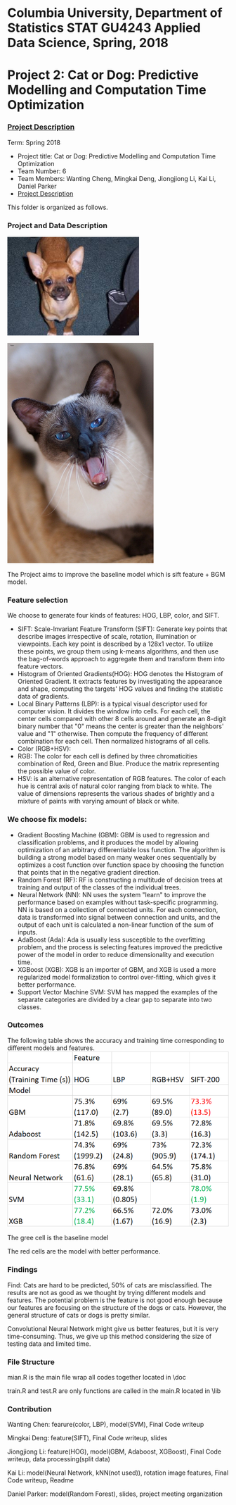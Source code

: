 # Columbia University, Department of Statistics STAT GU4243 Applied Data Science, Spring, 2018
# Project 2: Cat or Dog: Predictive Modelling and Computation Time Optimization

### [Project Description](doc/project2_desc.md)

Term: Spring 2018

+ Project title: Cat or Dog: Predictive Modelling and Computation Time Optimization
+ Team Number: 6
+ Team Members: Wanting Cheng, Mingkai Deng, Jiongjiong Li, Kai Li, Daniel Parker
+ [Project Description](doc/Presentation/ADS_P2_G6_Presentation.pdf)



This folder is organized as follows.

### Project and Data Description

![image](figs/pet1990.jpg)

![image](figs/pet1992.jpg)

The Project aims to improve the baseline model which is sift feature + BGM model.


### Feature selection
We choose to generate four kinds of features: HOG, LBP, color, and SIFT. 
+ SIFT: Scale-Invariant Feature Transform (SIFT): Generate key points that describe images irrespective of scale, rotation, illumination or viewpoints. Each key point is described by a 128x1 vector. To utilize these points, we group them using k-means algorithms, and then use the bag-of-words approach to aggregate them and transform them into feature vectors.
+ Histogram of Oriented Gradients(HOG): HOG denotes the Histogram of Oriented Gradient. It extracts features by investigating the appearance and shape, computing the targets' HOG values and finding the statistic data of gradients.
+ Local Binary Patterns (LBP): is a typical visual descriptor used for computer vision. It divides the window into cells. For each cell, the center cells compared with other 8 cells around and generate an 8-digit binary number that "0" means the center is greater than the neighbors' value and "1" otherwise. Then compute the frequency of different combination for each cell. Then normalized histograms of all cells. 
+ Color (RGB+HSV): 
 + RGB: The color for each cell is defined by three chromaticities combination of Red, Green and Blue. Produce the matrix representing the possible value of color. 
 + HSV: is an alternative representation of RGB features. The color of each hue is central axis of natural color ranging from black to white. The value of dimensions represents the various shades of brightly and a mixture of paints with varying amount of black or white.

### We choose fix models:
+ Gradient Boosting Machine (GBM): GBM is used to regression and classification problems, and it produces the model by allowing optimization of an arbitrary differentiable loss function. The algorithm is building a strong model based on many weaker ones sequentially by optimizes a cost function over function space by choosing the function that points that in the negative gradient direction. 
+ Random Forest (RF): RF is constructing a multitude of decision trees at training and output of the classes of the individual trees.
+ Neural Network (NN): NN uses the system "learn" to improve the performance based on examples without task-specific programming. NN is based on a collection of connected units. For each connection, data is transformed into signal between connection and units, and the output of each unit is calculated a non-linear function of the sum of inputs. 
+ AdaBoost (Ada): Ada is usually less susceptible to the overfitting problem, and the process is selecting features improved the predictive power of the model in order to reduce dimensionality and execution time. 
+ XGBoost (XGB): XGB is an importer of GBM, and XGB is used a more regularized model formalization to control over-fitting, which gives it better performance.
+ Support Vector Machine SVM: SVM has mapped the examples of the separate categories are divided by a clear gap to separate into two classes. 

### Outcomes
The following table shows the accuracy and training time corresponding to different models and features.
![image](figs/outcome_acc_time.png)

The gree cell is the baseline model

The red cells are the model with better performance.

### Findings
Find:
Cats are hard to be predicted, 50% of cats are misclassified. 
The results are not as good as we thought by trying different models and features. The potential problem is the feature is not good enough because our features are focusing on the structure of the dogs or cats. However, the general structure of cats or dogs is pretty similar.

Convolutional Neural Network might give us better features, but it is very time-consuming. Thus, we give up this method considering the size of testing data and limited time. 


### File Structure
mian.R is the main file wrap all codes together located in \doc

train.R and test.R are only functions are called in the main.R located in \lib

### Contribution
Wanting Chen:   fearure(color, LBP), model(SVM), Final Code writeup

Mingkai Deng:   feature(SIFT), Final Code writeup, slides

Jiongjiong Li:  feature(HOG), model(GBM, Adaboost, XGBoost), Final Code writeup, data processing(split data)

Kai Li:         model(Neural Network, kNN(not used)), rotation image features, Final Code writeup, Readme

Daniel Parker:  model(Random Forest), slides, project meeting organization


